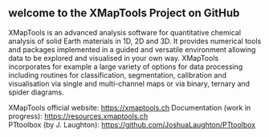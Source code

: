 ## welcome to the XMapTools Project on GitHub

XMapTools is an advanced analysis software for quantitative chemical analysis of solid Earth materials in 1D, 2D and 3D. It provides numerical tools and packages implemented in a guided and versatile environment allowing data to be explored and visualised in your own way. XMapTools incorporates for example a large variety of options for data processing including routines for classification, segmentation, calibration and visualisation via single and multi-channel maps or via binary, ternary and spider diagrams.

XMapTools official website: https://xmaptools.ch
Documentation (work in progress): https://resources.xmaptools.ch  
PTtoolbox (by J. Laughton): https://github.com/JoshuaLaughton/PTtoolbox



<!--

**Here are some ideas to get you started:**

🙋‍♀️ A short introduction - what is your organization all about?
🌈 Contribution guidelines - how can the community get involved?
👩‍💻 Useful resources - where can the community find your docs? Is there anything else the community should know?
🍿 Fun facts - what does your team eat for breakfast?
🧙 Remember, you can do mighty things with the power of [Markdown](https://docs.github.com/github/writing-on-github/getting-started-with-writing-and-formatting-on-github/basic-writing-and-formatting-syntax)
-->
